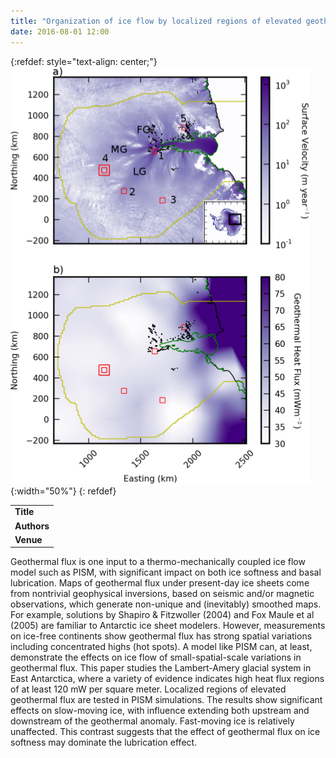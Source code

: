 ```yaml
---
title: "Organization of ice flow by localized regions of elevated geothermal heat flux"
date: 2016-08-01 12:00
---
```


{:refdef: style="text-align: center;"}
![](/img/applications/pittardetal2016.png){:width="50%"}
{: refdef}


||
|-
| **Title** | [Organization of ice flow by localized regions of elevated geothermal heat flux](http://www.the-cryosphere.net/10/639/2016/) |
| **Authors** | [M. L. Pittard](http://www.utas.edu.au), B. K. Galton-Fenzi, J. L. Roberts, C. S. Watson |
| **Venue** | [Geophysical Research Letters](http://agupubs.onlinelibrary.wiley.com/agu/journal/10.1002/(ISSN)1944-8007/) |

Geothermal flux is one input to a thermo-mechanically coupled ice flow model such as PISM, with significant impact on both ice softness and basal lubrication. Maps of geothermal flux under present-day ice sheets come from nontrivial geophysical inversions, based on seismic and/or magnetic observations, which generate non-unique and (inevitably) smoothed maps. For example, solutions by Shapiro & Fitzwoller (2004) and Fox Maule et al (2005) are familiar to Antarctic ice sheet modelers. However, measurements on ice-free continents show geothermal flux has strong spatial variations including concentrated highs (hot spots).
A model like PISM can, at least, demonstrate the effects on ice flow of small-spatial-scale variations in geothermal flux. This paper studies the Lambert-Amery glacial system in East Antarctica, where a variety of evidence indicates high heat flux regions of at least 120 mW per square meter. Localized regions of elevated geothermal flux are tested in PISM simulations. The results show significant effects on slow-moving ice, with influence extending both upstream and downstream of the geothermal anomaly. Fast-moving ice is relatively unaffected. This contrast suggests that the effect of geothermal flux on ice softness may dominate the lubrication effect.

